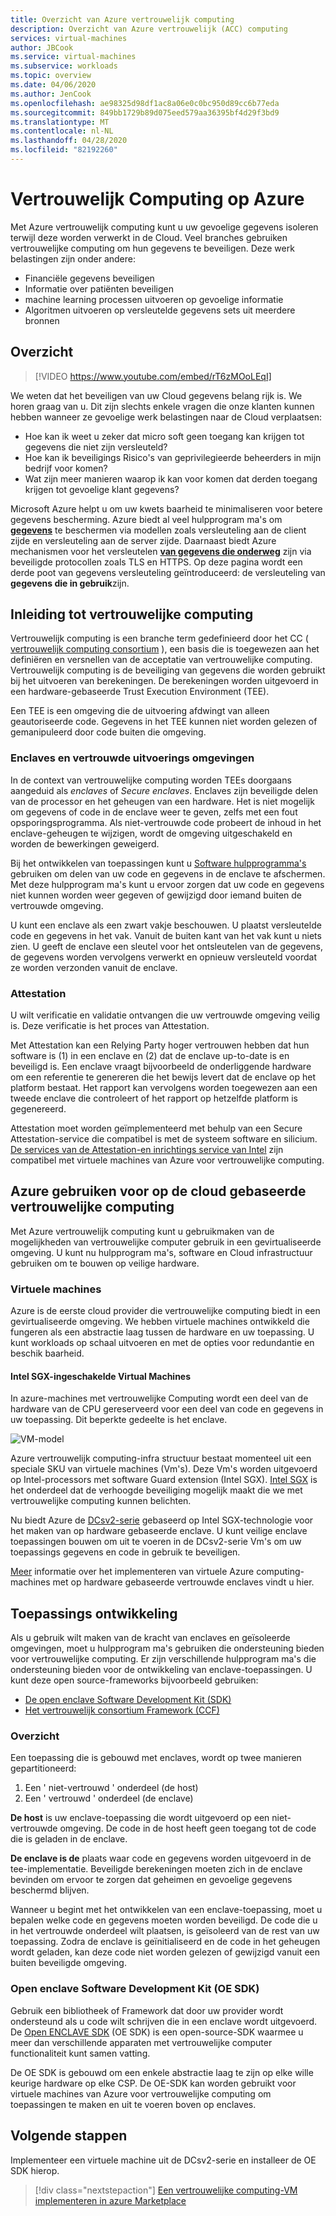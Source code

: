 ```yaml
---
title: Overzicht van Azure vertrouwelijk computing
description: Overzicht van Azure vertrouwelijk (ACC) computing
services: virtual-machines
author: JBCook
ms.service: virtual-machines
ms.subservice: workloads
ms.topic: overview
ms.date: 04/06/2020
ms.author: JenCook
ms.openlocfilehash: ae98325d98df1ac8a06e0c0bc950d89cc6b77eda
ms.sourcegitcommit: 849bb1729b89d075eed579aa36395bf4d29f3bd9
ms.translationtype: MT
ms.contentlocale: nl-NL
ms.lasthandoff: 04/28/2020
ms.locfileid: "82192260"
---
```

# <a name="confidential-computing-on-azure"></a>Vertrouwelijk Computing op Azure

Met Azure vertrouwelijk computing kunt u uw gevoelige gegevens isoleren terwijl deze worden verwerkt in de Cloud. Veel branches gebruiken vertrouwelijke computing om hun gegevens te beveiligen. Deze werk belastingen zijn onder andere:

- Financiële gegevens beveiligen
- Informatie over patiënten beveiligen
- machine learning processen uitvoeren op gevoelige informatie
- Algoritmen uitvoeren op versleutelde gegevens sets uit meerdere bronnen


## <a name="overview"></a>Overzicht
<p><p>


> [!VIDEO https://www.youtube.com/embed/rT6zMOoLEqI]

We weten dat het beveiligen van uw Cloud gegevens belang rijk is. We horen graag van u. Dit zijn slechts enkele vragen die onze klanten kunnen hebben wanneer ze gevoelige werk belastingen naar de Cloud verplaatsen: 

- Hoe kan ik weet u zeker dat micro soft geen toegang kan krijgen tot gegevens die niet zijn versleuteld?
- Hoe kan ik beveiligings Risico's van geprivilegieerde beheerders in mijn bedrijf voor komen?
- Wat zijn meer manieren waarop ik kan voor komen dat derden toegang krijgen tot gevoelige klant gegevens?

Microsoft Azure helpt u om uw kwets baarheid te minimaliseren voor betere gegevens bescherming. Azure biedt al veel hulpprogram ma's om [**gegevens**](../security/fundamentals/encryption-atrest.md) te beschermen via modellen zoals versleuteling aan de client zijde en versleuteling aan de server zijde. Daarnaast biedt Azure mechanismen voor het versleutelen [**van gegevens die onderweg**](../security/fundamentals/data-encryption-best-practices.md#protect-data-in-transit) zijn via beveiligde protocollen zoals TLS en HTTPS. Op deze pagina wordt een derde poot van gegevens versleuteling geïntroduceerd: de versleuteling van **gegevens die in gebruik**zijn.


## <a name="introduction-to-confidential-computing"></a>Inleiding tot vertrouwelijke computing<a id="intro to acc"></a>

Vertrouwelijk computing is een branche term gedefinieerd door het CC ( [vertrouwelijk computing consortium](https://confidentialcomputing.io/) ), een basis die is toegewezen aan het definiëren en versnellen van de acceptatie van vertrouwelijke computing. Vertrouwelijk computing is de beveiliging van gegevens die worden gebruikt bij het uitvoeren van berekeningen. De berekeningen worden uitgevoerd in een hardware-gebaseerde Trust Execution Environment (TEE).

Een TEE is een omgeving die de uitvoering afdwingt van alleen geautoriseerde code. Gegevens in het TEE kunnen niet worden gelezen of gemanipuleerd door code buiten die omgeving.

### <a name="enclaves-and-trusted-execution-environments"></a>Enclaves en vertrouwde uitvoerings omgevingen

In de context van vertrouwelijke computing worden TEEs doorgaans aangeduid als *enclaves* of *Secure enclaves*. Enclaves zijn beveiligde delen van de processor en het geheugen van een hardware. Het is niet mogelijk om gegevens of code in de enclave weer te geven, zelfs met een fout opsporingsprogramma. Als niet-vertrouwde code probeert de inhoud in het enclave-geheugen te wijzigen, wordt de omgeving uitgeschakeld en worden de bewerkingen geweigerd.

Bij het ontwikkelen van toepassingen kunt u [Software hulpprogramma's](#oe-sdk) gebruiken om delen van uw code en gegevens in de enclave te afschermen. Met deze hulpprogram ma's kunt u ervoor zorgen dat uw code en gegevens niet kunnen worden weer gegeven of gewijzigd door iemand buiten de vertrouwde omgeving. 

U kunt een enclave als een zwart vakje beschouwen. U plaatst versleutelde code en gegevens in het vak. Vanuit de buiten kant van het vak kunt u niets zien. U geeft de enclave een sleutel voor het ontsleutelen van de gegevens, de gegevens worden vervolgens verwerkt en opnieuw versleuteld voordat ze worden verzonden vanuit de enclave.

### <a name="attestation"></a>Attestation

U wilt verificatie en validatie ontvangen die uw vertrouwde omgeving veilig is. Deze verificatie is het proces van Attestation. 

Met Attestation kan een Relying Party hoger vertrouwen hebben dat hun software is (1) in een enclave en (2) dat de enclave up-to-date is en beveiligd is. Een enclave vraagt bijvoorbeeld de onderliggende hardware om een referentie te genereren die het bewijs levert dat de enclave op het platform bestaat. Het rapport kan vervolgens worden toegewezen aan een tweede enclave die controleert of het rapport op hetzelfde platform is gegenereerd.

Attestation moet worden geïmplementeerd met behulp van een Secure Attestation-service die compatibel is met de systeem software en silicium. [De services van de Attestation-en inrichtings service van Intel](https://software.intel.com/sgx/attestation-services) zijn compatibel met virtuele machines van Azure voor vertrouwelijke computing.


## <a name="using-azure-for-cloud-based-confidential-computing"></a>Azure gebruiken voor op de cloud gebaseerde vertrouwelijke computing<a id="cc-on-azure"></a>

Met Azure vertrouwelijk computing kunt u gebruikmaken van de mogelijkheden van vertrouwelijke computer gebruik in een gevirtualiseerde omgeving. U kunt nu hulpprogram ma's, software en Cloud infrastructuur gebruiken om te bouwen op veilige hardware. 

### <a name="virtual-machines"></a>Virtuele machines

Azure is de eerste cloud provider die vertrouwelijke computing biedt in een gevirtualiseerde omgeving. We hebben virtuele machines ontwikkeld die fungeren als een abstractie laag tussen de hardware en uw toepassing. U kunt workloads op schaal uitvoeren en met de opties voor redundantie en beschik baarheid.  

#### <a name="intel-sgx-enabled-virtual-machines"></a>Intel SGX-ingeschakelde Virtual Machines

In azure-machines met vertrouwelijke Computing wordt een deel van de hardware van de CPU gereserveerd voor een deel van code en gegevens in uw toepassing. Dit beperkte gedeelte is het enclave. 

![VM-model](media/overview/hardware-backed-enclave.png)

Azure vertrouwelijk computing-infra structuur bestaat momenteel uit een speciale SKU van virtuele machines (Vm's). Deze Vm's worden uitgevoerd op Intel-processors met software Guard extension (Intel SGX). [Intel SGX](https://intel.com/sgx) is het onderdeel dat de verhoogde beveiliging mogelijk maakt die we met vertrouwelijke computing kunnen belichten. 

Nu biedt Azure de [DCsv2-serie](https://docs.microsoft.com/azure/virtual-machines/dcv2-series) gebaseerd op Intel SGX-technologie voor het maken van op hardware gebaseerde enclave. U kunt veilige enclave toepassingen bouwen om uit te voeren in de DCsv2-serie Vm's om uw toepassings gegevens en code in gebruik te beveiligen. 

[Meer](virtual-machine-solutions.md) informatie over het implementeren van virtuele Azure computing-machines met op hardware gebaseerde vertrouwde enclaves vindt u hier.

## <a name="application-development"></a>Toepassings ontwikkeling<a id="application-development"></a>

Als u gebruik wilt maken van de kracht van enclaves en geïsoleerde omgevingen, moet u hulpprogram ma's gebruiken die ondersteuning bieden voor vertrouwelijke computing. Er zijn verschillende hulpprogram ma's die ondersteuning bieden voor de ontwikkeling van enclave-toepassingen. U kunt deze open source-frameworks bijvoorbeeld gebruiken: 

- [De open enclave Software Development Kit (SDK)](https://github.com/openenclave/openenclave)
- [Het vertrouwelijk consortium Framework (CCF)](https://github.com/Microsoft/CCF)

### <a name="overview"></a>Overzicht

Een toepassing die is gebouwd met enclaves, wordt op twee manieren gepartitioneerd:
1. Een ' niet-vertrouwd ' onderdeel (de host)
1. Een ' vertrouwd ' onderdeel (de enclave)

**De host** is uw enclave-toepassing die wordt uitgevoerd op een niet-vertrouwde omgeving. De code in de host heeft geen toegang tot de code die is geladen in de enclave. 

**De enclave is de** plaats waar code en gegevens worden uitgevoerd in de tee-implementatie. Beveiligde berekeningen moeten zich in de enclave bevinden om ervoor te zorgen dat geheimen en gevoelige gegevens beschermd blijven. 

Wanneer u begint met het ontwikkelen van een enclave-toepassing, moet u bepalen welke code en gegevens moeten worden beveiligd. De code die u in het vertrouwde onderdeel wilt plaatsen, is geïsoleerd van de rest van uw toepassing. Zodra de enclave is geïnitialiseerd en de code in het geheugen wordt geladen, kan deze code niet worden gelezen of gewijzigd vanuit een buiten beveiligde omgeving.

### <a name="open-enclave-software-development-kit-oe-sdk"></a>Open enclave Software Development Kit (OE SDK)<a id="oe-sdk"></a>

Gebruik een bibliotheek of Framework dat door uw provider wordt ondersteund als u code wilt schrijven die in een enclave wordt uitgevoerd. De [Open ENCLAVE SDK](https://github.com/openenclave/openenclave) (OE SDK) is een open-source-SDK waarmee u meer dan verschillende apparaten met vertrouwelijke computer functionaliteit kunt samen vatting. 

De OE SDK is gebouwd om een enkele abstractie laag te zijn op elke wille keurige hardware op elke CSP. De OE-SDK kan worden gebruikt voor virtuele machines van Azure voor vertrouwelijke computing om toepassingen te maken en uit te voeren boven op enclaves.

## <a name="next-steps"></a>Volgende stappen

Implementeer een virtuele machine uit de DCsv2-serie en installeer de OE SDK hierop.

> [!div class="nextstepaction"]
> [Een vertrouwelijke computing-VM implementeren in azure Marketplace](quick-create-marketplace.md)